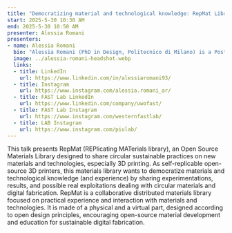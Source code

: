 ```yaml
---
title: "Democratizing material and technological knowledge: RepMat Library (REPlicating MATerials Library)"
start: 2025-5-30 10:30 AM
end: 2025-5-30 10:50 AM
presenter: Alessia Romani
presenters:
- name: Alessia Romani
  bio: "Alessia Romani (PhD in Design, Politecnico di Milano) is a Postdoctoral Researcher at the Free Appropriate Sustainable Technology (FAST) Lab, Western University (Canada). Her research explores the interconnections between design, materials, 3D printing, and sustainability, bridging design and engineering through open-source technologies and materials."
  image: ../alessia-romani-headshot.webp
  links:
  - title: LinkedIn
    url: https://www.linkedin.com/in/alessiaromani93/
  - title: Instagram
    url: https://www.instagram.com/alessia.romani_ar/
  - title: FAST Lab LinkedIn
    url: https://www.linkedin.com/company/uwofast/
  - title: FAST Lab Instagram
    url: https://www.instagram.com/westernfastlab/
  - title: LAB Instagram
    url: https://www.instagram.com/piulab/
---
```


This talk presents RepMat (REPlicating MATerials library), an Open Source Materials Library designed to share circular sustainable practices on new materials and technologies, especially 3D printing. As self-replicable open-source 3D printers, this materials library wants to democratize materials and technological knowledge (and experience) by sharing experimentations, results, and possible real exploitations dealing with circular materials and digital fabrication. RepMat is a collaborative distributed materials library focused on practical experience and interaction with materials and technologies. It is made of a physical and a virtual part, designed according to open design principles, encouraging open-source material development and education for sustainable digital fabrication.
